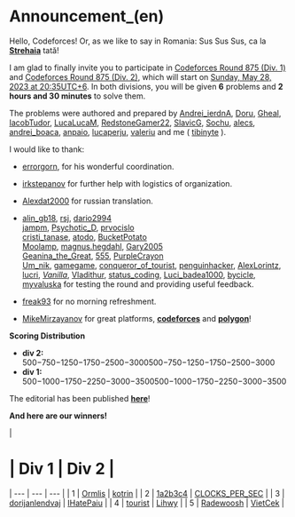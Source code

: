 # Announcement_(en)

Hello, Codeforces! Or, as we like to say in Romania: Sus Sus Sus, ca la [**Strehaia**](https://codeforces.com/https://en.wikipedia.org/wiki/Strehaia) tată!

I am glad to finally invite you to participate in [Codeforces Round 875 (Div. 1)](https://codeforces.com/contest/1830 "Codeforces Round 875 (Div. 1)") and [Codeforces Round 875 (Div. 2)](https://codeforces.com/contest/1831 "Codeforces Round 875 (Div. 2)"), which will start on [Sunday, May 28, 2023 at 20:35UTC+6](https://codeforces.com/https://www.timeanddate.com/worldclock/fixedtime.html?day=28&month=5&year=2023&hour=17&min=35&sec=0&p1=166). In both divisions, you will be given **6** problems and **2 hours and 30 minutes** to solve them.

The problems were authored and prepared by [Andrei_ierdnA](https://codeforces.com/profile/Andrei_ierdnA "Candidate Master Andrei_ierdnA"), [Doru](https://codeforces.com/profile/Doru "Master Doru"), [Gheal](https://codeforces.com/profile/Gheal "Candidate Master Gheal"), [IacobTudor](https://codeforces.com/profile/IacobTudor "Expert IacobTudor"), [LucaLucaM](https://codeforces.com/profile/LucaLucaM "Specialist LucaLucaM"), [RedstoneGamer22](https://codeforces.com/profile/RedstoneGamer22 "Newbie RedstoneGamer22"), [SlavicG](https://codeforces.com/profile/SlavicG "Candidate Master SlavicG"), [Sochu](https://codeforces.com/profile/Sochu "Expert Sochu"), [alecs](https://codeforces.com/profile/alecs "Candidate Master alecs"), [andrei_boaca](https://codeforces.com/profile/andrei_boaca "Master andrei_boaca"), [anpaio](https://codeforces.com/profile/anpaio "Candidate Master anpaio"), [lucaperju](https://codeforces.com/profile/lucaperju "International Grandmaster lucaperju"), [valeriu](https://codeforces.com/profile/valeriu "Candidate Master valeriu") and me ( [tibinyte](https://codeforces.com/profile/tibinyte "Cheater tibinyte") ).

I would like to thank:

 * [errorgorn](https://codeforces.com/profile/errorgorn "International Grandmaster errorgorn"), for his wonderful coordination.

 * [irkstepanov](https://codeforces.com/profile/irkstepanov "Grandmaster irkstepanov") for further help with logistics of organization.

 * [Alexdat2000](https://codeforces.com/profile/Alexdat2000 "Master Alexdat2000") for russian translation.

 * [alin_gb18](https://codeforces.com/profile/alin_gb18 "Expert alin_gb18"), [rsj](https://codeforces.com/profile/rsj "Master rsj"), [dario2994](https://codeforces.com/profile/dario2994 "International Grandmaster dario2994")  
 [jampm](https://codeforces.com/profile/jampm "Expert jampm"), [Psychotic_D](https://codeforces.com/profile/Psychotic_D "Master Psychotic_D"), [prvocislo](https://codeforces.com/profile/prvocislo "Grandmaster prvocislo")  
 [cristi_tanase](https://codeforces.com/profile/cristi_tanase "Expert cristi_tanase"), [atodo](https://codeforces.com/profile/atodo "International Master atodo"), [BucketPotato](https://codeforces.com/profile/BucketPotato "Grandmaster BucketPotato")  
 [Moolamp](https://codeforces.com/profile/Moolamp "Expert Moolamp"), [magnus.hegdahl](https://codeforces.com/profile/magnus.hegdahl "International Master magnus.hegdahl"), [Gary2005](https://codeforces.com/profile/Gary2005 "International Grandmaster Gary2005")  
 [Geanina_the_Great](https://codeforces.com/profile/Geanina_the_Great "Expert Geanina_the_Great"), [555](https://codeforces.com/profile/555 "Master 555"), [PurpleCrayon](https://codeforces.com/profile/PurpleCrayon "Grandmaster PurpleCrayon")  
 [Um_nik](https://codeforces.com/profile/Um_nik "Legendary Grandmaster Um_nik"), [gamegame](https://codeforces.com/profile/gamegame "Legendary Grandmaster gamegame"), [conqueror_of_tourist](https://codeforces.com/profile/conqueror_of_tourist "Legendary Grandmaster conqueror_of_tourist"), [penguinhacker](https://codeforces.com/profile/penguinhacker "International Grandmaster penguinhacker"), [AlexLorintz](https://codeforces.com/profile/AlexLorintz "Candidate Master AlexLorintz"), [lucri](https://codeforces.com/profile/lucri "Candidate Master lucri"), [_Vanilla_](https://codeforces.com/profile/_Vanilla_ "Candidate Master _Vanilla_"), [Vladithur](https://codeforces.com/profile/Vladithur "Candidate Master Vladithur"), [status_coding](https://codeforces.com/profile/status_coding "Candidate Master status_coding"), [Luci_badea1000](https://codeforces.com/profile/Luci_badea1000 "Expert Luci_badea1000"), [bycicle](https://codeforces.com/profile/bycicle "Specialist bycicle"), [myvaluska](https://codeforces.com/profile/myvaluska "Pupil myvaluska") for testing the round and providing useful feedback.

 * [freak93](https://codeforces.com/profile/freak93 "International Grandmaster freak93") for no morning refreshment.

 * [MikeMirzayanov](https://codeforces.com/profile/MikeMirzayanov "Headquarters, MikeMirzayanov") for great platforms, [**codeforces**](https://codeforces.com/) and [**polygon**](https://polygon.codeforces.com/)!

**Scoring Distribution**

 * **div 2:** 500−750−1250−1750−2500−3000500−750−1250−1750−2500−3000
* **div 1:** 500−1000−1750−2250−3000−3500500−1000−1750−2250−3000−3500

The editorial has been published [**here**](Tutorial_(en).md)!

**And here are our winners!**

 

| 
# | Div 1 | Div 2 |
| --- | --- | --- |
| 1 | [Ormlis](https://codeforces.com/profile/Ormlis "Legendary Grandmaster Ormlis") | [kotrin](https://codeforces.com/profile/kotrin "Master kotrin") |
| 2 | [1a2b3c4](https://codeforces.com/profile/1a2b3c4 "International Grandmaster 1a2b3c4") | [CLOCKS_PER_SEC](https://codeforces.com/profile/CLOCKS_PER_SEC "Master CLOCKS_PER_SEC") |
| 3 | [dorijanlendvaj](https://codeforces.com/profile/dorijanlendvaj "Legendary Grandmaster dorijanlendvaj") | [IHatePaiu](https://codeforces.com/profile/IHatePaiu "Candidate Master IHatePaiu") |
| 4 | [tourist](https://codeforces.com/profile/tourist "Legendary Grandmaster tourist") | [Lihwy](https://codeforces.com/profile/Lihwy "Candidate Master Lihwy") |
| 5 | [Radewoosh](https://codeforces.com/profile/Radewoosh "Legendary Grandmaster Radewoosh") | [VietCek](https://codeforces.com/profile/VietCek "Master VietCek") |

